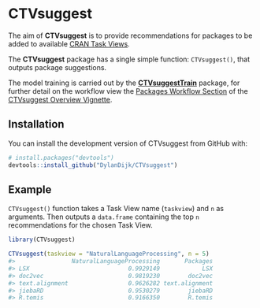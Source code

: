 
<!-- README.md is generated from README.Rmd. Please edit that file -->

# CTVsuggest

<!-- badges: start -->
<!-- badges: end -->

The aim of **CTVsuggest** is to provide recommendations for packages to
be added to available [CRAN Task
Views](https://github.com/cran-task-views/ctv#available-task-views).

The **CTVsuggest** package has a single simple function: `CTVsuggest()`,
that outputs package suggestions.

The model training is carried out by the
[**CTVsuggestTrain**](https://dylandijk.github.io/CTVsuggestTrain/)
package, for further detail on the workflow view the [Packages Workflow
Section](https://dylandijk.github.io/CTVsuggest/articles/CTVsuggest-Overview.html#the-package-workflow)
of the [CTVsuggest Overview
Vignette](https://dylandijk.github.io/CTVsuggest/articles/CTVsuggest-Overview.html).

## Installation

You can install the development version of CTVsuggest from GitHub with:

``` r
# install.packages("devtools")
devtools::install_github("DylanDijk/CTVsuggest")
```

## Example

`CTVsuggest()` function takes a Task View name (`taskview`) and `n` as
arguments. Then outputs a `data.frame` containing the top `n`
recommendations for the chosen Task View.

``` r
library(CTVsuggest)

CTVsuggest(taskview = "NaturalLanguageProcessing", n = 5)
#>                NaturalLanguageProcessing       Packages
#> LSX                            0.9929149            LSX
#> doc2vec                        0.9819230        doc2vec
#> text.alignment                 0.9626282 text.alignment
#> jiebaRD                        0.9530279        jiebaRD
#> R.temis                        0.9166350        R.temis
```
